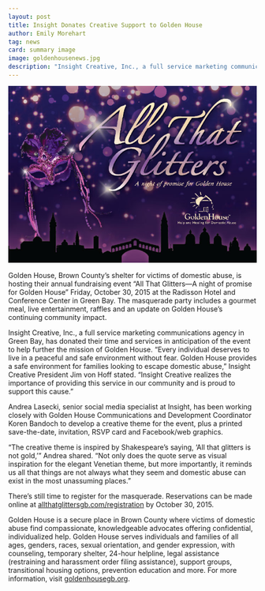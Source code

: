 ```yaml
---
layout: post
title: Insight Donates Creative Support to Golden House
author: Emily Morehart
tag: news
card: summary image
image: goldenhousenews.jpg
description: "Insight Creative, Inc., a full service marketing communications agency in Green Bay, has donated their time and services in anticipation of the event to help further the mission of Golden House."
---
```


![Golden House](/img/goldenhousenews.jpg)

Golden House, Brown County’s shelter for victims of domestic abuse, is hosting their annual fundraising event “All That Glitters—A night of promise for Golden House” Friday, October 30, 2015 at the Radisson Hotel and Conference Center in Green Bay. The masquerade party includes a gourmet meal, live entertainment, raffles and an update on Golden House’s continuing community impact.

Insight Creative, Inc., a full service marketing communications agency in Green Bay, has donated their time and services in anticipation of the event to help further the mission of Golden House. “Every individual deserves to live in a peaceful and safe environment without fear. Golden House provides a safe environment for families looking to escape domestic abuse,” Insight Creative President Jim von Hoff stated. “Insight Creative realizes the importance of providing this service in our community and is proud to support this cause.”

Andrea Lasecki, senior social media specialist at Insight, has been working closely with Golden House Communications and Development Coordinator Koren Bandoch to develop a creative theme for the event, plus a printed save-the-date, invitation, RSVP card and Facebook/web graphics.

“The creative theme is inspired by Shakespeare’s saying, ‘All that glitters is not gold,’” Andrea shared. “Not only does the quote serve as visual inspiration for the elegant Venetian theme, but more importantly, it reminds us all that things are not always what they seem and domestic abuse can exist in the most unassuming places.”

There’s still time to register for the masquerade. Reservations can be made online at [allthatglittersgb.com/registration](https://www.allthatglittersgb.com/registration/) by October 30, 2015.

Golden House is a secure place in Brown County where victims of domestic abuse find compassionate, knowledgeable advocates offering confidential, individualized help. Golden House serves individuals and families of all ages, genders, races, sexual orientation, and gender expression, with counseling, temporary shelter, 24-hour helpline, legal assistance (restraining and harassment order filing assistance), support groups, transitional housing options, prevention education and more. For more information, visit [goldenhousegb.org](http://www.goldenhousegb.org).
